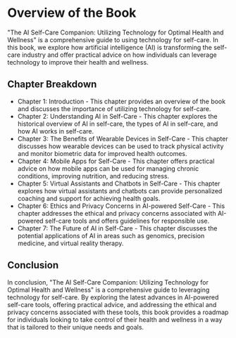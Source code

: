 Overview of the Book
=============================================

"The AI Self-Care Companion: Utilizing Technology for Optimal Health and Wellness" is a comprehensive guide to using technology for self-care. In this book, we explore how artificial intelligence (AI) is transforming the self-care industry and offer practical advice on how individuals can leverage technology to improve their health and wellness.

Chapter Breakdown
-----------------

* Chapter 1: Introduction - This chapter provides an overview of the book and discusses the importance of utilizing technology for self-care.
* Chapter 2: Understanding AI in Self-Care - This chapter explores the historical overview of AI in self-care, the types of AI in self-care, and how AI works in self-care.
* Chapter 3: The Benefits of Wearable Devices in Self-Care - This chapter discusses how wearable devices can be used to track physical activity and monitor biometric data for improved health outcomes.
* Chapter 4: Mobile Apps for Self-Care - This chapter offers practical advice on how mobile apps can be used for managing chronic conditions, improving nutrition, and reducing stress.
* Chapter 5: Virtual Assistants and Chatbots in Self-Care - This chapter explores how virtual assistants and chatbots can provide personalized coaching and support for achieving health goals.
* Chapter 6: Ethics and Privacy Concerns in AI-powered Self-Care - This chapter addresses the ethical and privacy concerns associated with AI-powered self-care tools and offers guidelines for responsible use.
* Chapter 7: The Future of AI in Self-Care - This chapter discusses the potential applications of AI in areas such as genomics, precision medicine, and virtual reality therapy.

Conclusion
----------

In conclusion, "The AI Self-Care Companion: Utilizing Technology for Optimal Health and Wellness" is a comprehensive guide to leveraging technology for self-care. By exploring the latest advances in AI-powered self-care tools, offering practical advice, and addressing the ethical and privacy concerns associated with these tools, this book provides a roadmap for individuals looking to take control of their health and wellness in a way that is tailored to their unique needs and goals.
